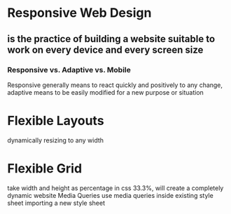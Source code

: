 # Responsive Web Design

## is the practice of building a website suitable to work on every device and every screen size

### Responsive vs. Adaptive vs. Mobile
Responsive generally means to react quickly and positively to any change, adaptive means to be easily modified for a new purpose or situation

# Flexible Layouts
dynamically resizing to any width

# Flexible Grid
take width and height as percentage in css 33.3%, will create a completely dynamic website Media Queries use media queries inside existing style sheet importing a new style sheet